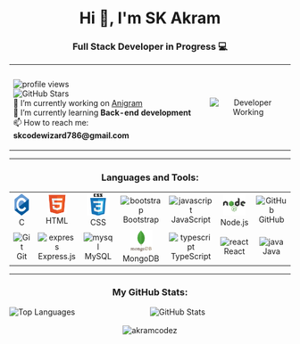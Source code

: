 <h1 align="center">Hi 👋, I'm SK Akram</h1>  
<h3 align="center">Full Stack Developer in Progress 💻 </h3>  

<table align="center" style="border-collapse: collapse;">
  <tr>
    <td align="left" style="border: none;">
      <p>
        <img style="margin-top: 10px" src="https://komarev.com/ghpvc/?username=akramcodez&style=flat-square&color=blue" alt="profile views" /><br>
        <img src="https://img.shields.io/github/stars/akramcodez?label=GitHub%20Stars&style=social" alt="GitHub Stars" /><br>
        🔭 I’m currently working on <a href="https://github.com/akramcodez/Anigram">Anigram</a><br>
        🌱 I’m currently learning <strong>Back-end development</strong><br> 
        📫 How to reach me: <strong>skcodewizard786@gmail.com</strong><br>
      </p>
    </td>
    <td align="center" style="border: none;">
      <img src="https://i.pinimg.com/originals/e6/da/c1/e6dac1038095d76596e8b1bd9653f569.gif" alt="Developer Working" width="400" />
    </td>
  </tr>
</table>

---

<h3 align="center">Languages and Tools:</h3>

<table align="center" style="border-collapse: collapse;">
  <tr>
    <td align="center" style="border: none;">
      <img src="https://raw.githubusercontent.com/devicons/devicon/master/icons/c/c-original.svg" alt="c" width="40" height="40"/><br>C
    </td>
    <td align="center" style="border: none;">
<img src="https://raw.githubusercontent.com/devicons/devicon/master/icons/html5/html5-original.svg" alt="HTML5" width="35" height="35"><br>HTML
    </td>
     <td align="center" style="border: none;">
      <img src="https://raw.githubusercontent.com/devicons/devicon/master/icons/css3/css3-original-wordmark.svg" alt="css3" width="40" height="40"/><br>CSS
    </td>
    <td align="center" style="border: none;">
      <img src="https://camo.githubusercontent.com/6b1bf7b8b619209db3380bb7d254b3aa8eacd86d708ee47c4efd90c3e770c190/68747470733a2f2f736b696c6c69636f6e732e6465762f69636f6e733f693d626f6f747374726170" alt="bootstrap" width="35" height="35"/><br>Bootstrap
    </td>
     <td align="center" style="border: none;">
      <img src="https://camo.githubusercontent.com/9f44b299b7e1173e15c41a2bb04863ca5e78c81ab947283d3b6f6475871b8f60/68747470733a2f2f74656368737461636b2d67656e657261746f722e76657263656c2e6170702f6a732d69636f6e2e737667" alt="javascript" width="40" height="40"/><br>JavaScript
    </td>
    <td align="center" style="border: none;">
      <img src="https://raw.githubusercontent.com/devicons/devicon/master/icons/nodejs/nodejs-original-wordmark.svg" alt="nodejs" width="40" height="40"/><br>Node.js
    </td>
    <td align="center" style="border: none;">
      <img src="https://camo.githubusercontent.com/5f4b9172a9838699a85ea70bd685703967435a46a36adca723eba29b945e2ae8/68747470733a2f2f74656368737461636b2d67656e657261746f722e76657263656c2e6170702f6769746875622d69636f6e2e737667" alt="GitHub" width="40" height="40"/><br>GitHub
    </td>
  </tr>
  <tr>
    <td align="center" style="border: none;">
      <img src="https://user-images.githubusercontent.com/25181517/192108372-f71d70ac-7ae6-4c0d-8395-51d8870c2ef0.png" alt="Git" width="40" height="40"/><br>Git
    </td>
     <td align="center" style="border: none;">
      <img src="https://cdn.jsdelivr.net/gh/devicons/devicon/icons/express/express-original.svg" alt="express" width="40" height="40"/><br>Express.js
    </td>
     <td align="center" style="border: none;">
      <img src="https://camo.githubusercontent.com/3ed284d0ecd9fcccabf0711e2cad6bbec412e417bcfb1da25502a1ed9adbaf78/68747470733a2f2f74656368737461636b2d67656e657261746f722e76657263656c2e6170702f6d7973716c2d69636f6e2e737667" alt="mysql" width="40" height="40"/><br>MySQL
    </td>
    <td align="center" style="border: none;">
      <img src="https://raw.githubusercontent.com/devicons/devicon/master/icons/mongodb/mongodb-original-wordmark.svg" alt="mongodb" width="40" height="40"/><br>MongoDB
    </td>
    <td align="center" style="border: none;">
      <img src="https://camo.githubusercontent.com/dd2c84af43a6c56860d910c605d51d058a28213431a42e422dcb6a62ab53d14a/68747470733a2f2f74656368737461636b2d67656e657261746f722e76657263656c2e6170702f74732d69636f6e2e737667" alt="typescript" width="40" height="40"/><br>TypeScript
    </td>
    <td align="center" style="border: none;">
      <img src="https://camo.githubusercontent.com/0fcf9befefc83e207ed36bdeb3ac4f6c99132571ddb0f44e7a6ac872b0723352/68747470733a2f2f74656368737461636b2d67656e657261746f722e76657263656c2e6170702f72656163742d69636f6e2e737667" alt="react" width="40" height="40"/><br>React
    </td>
     <td align="center" style="border: none;">
      <img src="https://camo.githubusercontent.com/a8c24c0c69005509721bcfa06b7818b2a732447e11f1a36c8cbda6937e533cd3/68747470733a2f2f74656368737461636b2d67656e657261746f722e76657263656c2e6170702f6a6176612d69636f6e2e737667" alt="java" width="40" height="40"/><br>Java
    </td>
  </tr>
</table>

---

<h3 align="center">My GitHub Stats:</h3>
<div style="display: flex; justify-content: space-between; align-items: center; margin-top: 10px;">
  <img src="https://github-readme-stats.vercel.app/api/top-langs/?username=akramcodez&layout=compact&theme=radical" 
       alt="Top Languages" 
       style="width: 45%;" />
  <img src="https://github-readme-stats.vercel.app/api?username=akramcodez&show_icons=true&theme=radical" 
       alt="GitHub Stats" 
       style="width: 50%; margin-left: 10px;"
    align="right"
    />
</div>
</p> 
<p align="center"><img align="center" src="https://github-readme-streak-stats.herokuapp.com/?user=akramcodez&theme=radical" alt="akramcodez" /></p>



